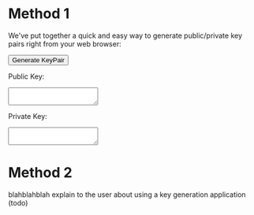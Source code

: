 # Method 1

We've put together a quick and easy way to generate public/private key pairs right from your web browser:

<button class="md-button md-button--primary" onClick="generateKey()">Generate KeyPair</button>

Public Key:
<textarea type="text" class="textArea" id="publicKey" readonly>
</textarea>

Private Key:
<textarea type="text" class="textArea" id="privateKey" readonly>
</textarea>

<script src="/assets/KeyGeneration.js"></script> 

# Method 2

blahblahblah explain to the user about using a key generation application (todo)